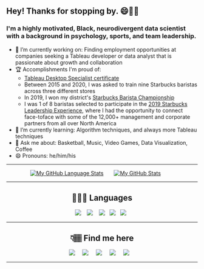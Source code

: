## Hey! Thanks for stopping by. 😄✌🏽

### I'm a highly motivated, Black, neurodivergent data scientist with a background in psychology, sports, and team leadership.

- 🔭 I’m currently working on: Finding employment opportunities at companies seeking a Tableau developer or data analyst that is passionate about growth and collaboration
- 🏆 Accomplishments I'm proud of:
  -  [Tableau Desktop Specialist certificate](https://www.credly.com/badges/29726823-7a0e-45cd-8600-e8f3046dd545?source=linked_in_profile)
  -  Between 2015 and 2020, I was asked to train nine Starbucks baristas across three different stores
  -  In 2019, I won my district's [Starbucks Barista Championship](https://www.youtube.com/watch?v=fYMMnYHdEFA)
  -  I was 1 of 8 baristas selected to participate in the [2019 Starbucks Leadership Experience](https://stories.starbucks.com/stories/2019/12000-starbucks-partners-gather-in-chicago-for-transformative-leadership-experience/), where I had the opportunity to connect face-toface with some of the 12,000+ management and corporate partners from all over North America
- 🧠 I’m currently learning: Algorithm techniques, and always more Tableau techniques
- 💬 Ask me about: Basketball, Music, Video Games, Data Visualization, Coffee
- 😄 Pronouns: he/him/his

<hr>

&nbsp;&nbsp;&nbsp;&nbsp;&nbsp;&nbsp;&nbsp;&nbsp;&nbsp;&nbsp;&nbsp;&nbsp;&nbsp;&nbsp;&nbsp;
<span align="center">
[![My GitHub Language Stats](https://github-readme-stats.vercel.app/api/top-langs/?username=npardue&count_private=true&langs_count=5&theme=shades-of-purple&hide=jupyter%20notebook)]()
&nbsp;&nbsp;&nbsp;&nbsp;&nbsp;
[![My GitHub Stats](https://github-readme-stats.vercel.app/api?username=npardue&count_private=true&theme=shades-of-purple&showicons=true)]()
 </span>


<hr>


<h2 align="center">👨🏽‍💻 Languages</h2>
<p align="center">
  <img src="https://img.shields.io/badge/Python-3776AB?style=for-the-badge&logo=python&logoColor=white" />&nbsp;&nbsp;&nbsp;
  <img src="https://img.shields.io/badge/scikit_learn-F7931E?style=for-the-badge&logo=scikit-learn&logoColor=black" />&nbsp;&nbsp;&nbsp;
  <img src="https://img.shields.io/badge/Tableau-E97627?style=for-the-badge&logo=tableau&logoColor=white" />&nbsp;&nbsp;
  <img src="https://img.shields.io/badge/Ruby-CC342D?style=for-the-badge&logo=ruby&logoColor=white" />&nbsp;&nbsp;
  <img src="https://img.shields.io/badge/MySQL-4479A1?style=for-the-badge&logo=mysql&logoColor=white" />&nbsp;&nbsp;
  
 <hr>

<h2  align="center">👇🏽 Find me here</h2>
<p align="center">
  <a target="_blank"href="https://www.linkedin.com/in/npardue/"><img src="https://img.shields.io/badge/linkedin-%230077B5.svg?&style=for-the-badge&logo=linkedin&logoColor=white" /></a>&nbsp;&nbsp;&nbsp;&nbsp;
  <a href="mailto:nickpardue@gmail.com"><img src="https://img.shields.io/badge/gmail-%23D14836.svg?&style=for-the-badge&logo=gmail&logoColor=white" /></a>&nbsp;&nbsp;&nbsp;&nbsp;
    <a target="_blank"href="https://public.tableau.com/app/profile/nick.pardue"><img src="https://img.shields.io/badge/Tableau-E97627?style=for-the-badge&logo=tableau&logoColor=white" /></a>&nbsp;&nbsp;&nbsp;&nbsp;
  <a target="_blank"href="https://www.twitter.com/nickpardue/"><img src="https://img.shields.io/badge/twitter-1DA1F2?style=for-the-badge&logo=twitter&logoColor=white" /></a>&nbsp;&nbsp;&nbsp;&nbsp;
  <a target="_blank"href="https://discordapp.com/users/Ncck 🤙🏽#0824/"><img src="https://img.shields.io/badge/discord-5865F2?style=for-the-badge&logo=discord&logoColor=white" /></a>&nbsp;&nbsp;&nbsp;&nbsp;

</p>

<hr>


<!--
**npardue/npardue** is a ✨ _special_ ✨ repository because its `README.md` (this file) appears on your GitHub profile.

[![Top Langs](https://github-readme-stats.vercel.app/api/top-langs/?username=npardue&layout=compact&theme=shades-of-purple&langs_count=5)](https://github.com/anuraghazra/github-readme-stats)

Here are some ideas to get you started:

- 🔭 I’m currently working on ...
- 🌱 I’m currently learning ...
- 👯 I’m looking to collaborate on ...
- 🤔 I’m looking for help with ...
- 💬 Ask me about ...
- 📫 How to reach me: ...
- 😄 Pronouns: ...
- ⚡ Fun fact: ...
-->
